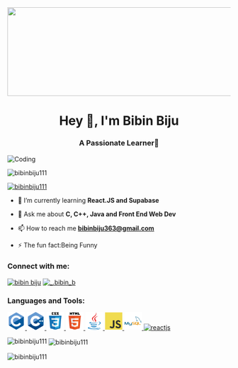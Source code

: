<img align="top" width="1000px" height="200px" src="https://camo.githubusercontent.com/f1c0fc76d120f760664938edd8e1818f9d407b03f8ce7d306e12094d8853b6a0/687474703a2f2f692e696d6775722e636f6d2f6337476d414a662e706e67">

<h1 align="center">Hey 👋, I'm Bibin Biju</h1>
<h3 align="center">A Passionate Learner🤗</h3>
<img align="center" alt="Coding" width="300" src="https://media1.giphy.com/media/u2pmTWUi0MXjyrMaVj/giphy.gif?cid=790b7611b40dfc17acee1e51d49062b0fd919493feaf5149&rid=giphy.gif&ct=g">

<p align="left"> <img src="https://komarev.com/ghpvc/?username=bibinbiju111&label=Profile%20views&color=0e75b6&style=flat" alt="bibinbiju111" /> </p>

<p align="left"> <a href="https://github.com/ryo-ma/github-profile-trophy"><img src="https://github-profile-trophy.vercel.app/?username=bibinbiju111" alt="bibinbiju111" /></a> </p>

- 🌱 I’m currently learning **React.JS and Supabase**

- 💬 Ask me about **C, C++, Java and Front End Web Dev**

- 📫 How to reach me **bibinbiju363@gmail.com**

- ⚡ The fun fact:Being Funny

<h3 align="left">Connect with me:</h3>
<p align="left">
<a href="https://linkedin.com/in/bibin biju" target="blank"><img align="center" src="https://raw.githubusercontent.com/rahuldkjain/github-profile-readme-generator/master/src/images/icons/Social/linked-in-alt.svg" alt="bibin biju" height="30" width="40" /></a>
<a href="https://instagram.com/_.bibin_b" target="blank"><img align="center" src="https://raw.githubusercontent.com/rahuldkjain/github-profile-readme-generator/master/src/images/icons/Social/instagram.svg" alt="_.bibin_b" height="30" width="40" /></a>
</p>

<h3 align="left">Languages and Tools:</h3>
<p align="left"> <a href="https://www.cprogramming.com/" target="_blank" rel="noreferrer"> <img src="https://raw.githubusercontent.com/devicons/devicon/master/icons/c/c-original.svg" alt="c" width="40" height="40"/> </a> <a href="https://www.w3schools.com/cpp/" target="_blank" rel="noreferrer"> <img src="https://raw.githubusercontent.com/devicons/devicon/master/icons/cplusplus/cplusplus-original.svg" alt="cplusplus" width="40" height="40"/> </a> <a href="https://www.w3schools.com/css/" target="_blank" rel="noreferrer"> <img src="https://raw.githubusercontent.com/devicons/devicon/master/icons/css3/css3-original-wordmark.svg" alt="css3" width="40" height="40"/> </a> <a href="https://www.w3.org/html/" target="_blank" rel="noreferrer"> <img src="https://raw.githubusercontent.com/devicons/devicon/master/icons/html5/html5-original-wordmark.svg" alt="html5" width="40" height="40"/> </a> <a href="https://www.java.com" target="_blank" rel="noreferrer"> <img src="https://raw.githubusercontent.com/devicons/devicon/master/icons/java/java-original.svg" alt="java" width="40" height="40"/> </a> <a href="https://developer.mozilla.org/en-US/docs/Web/JavaScript" target="_blank" rel="noreferrer"> <img src="https://raw.githubusercontent.com/devicons/devicon/master/icons/javascript/javascript-original.svg" alt="javascript" width="40" height="40"/> </a> <a href="https://www.mysql.com/" target="_blank" rel="noreferrer"> <img src="https://raw.githubusercontent.com/devicons/devicon/master/icons/mysql/mysql-original-wordmark.svg" alt="mysql" width="40" height="40"/> </a>
<a href="https://react.dev/" target="_blank" rel="noreferrer"> <img src="https://icons8.com/icon/wPohyHO_qO1a/react" alt="reactjs" width="40" height="40"/> </a>
</p>
<p><img align="left" src="https://github-readme-stats.vercel.app/api/top-langs?username=bibinbiju111&show_icons=true&locale=en&layout=compact" alt="bibinbiju111" /></p>

<p>&nbsp;<img align="center" src="https://github-readme-stats.vercel.app/api?username=bibinbiju111&show_icons=true&locale=en" alt="bibinbiju111" /></p>

<p><img align="center" src="https://github-readme-streak-stats.herokuapp.com/?user=bibinbiju111&" alt="bibinbiju111" /></p>
